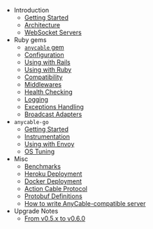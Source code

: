 * Introduction
  * [Getting Started](getting_started.md)
  * [Architecture](architecture.md)
  * [WebSocket Servers](websocket_servers.md)
* Ruby gems
  * [`anycable` gem](anycable_gem.md)
  * [Configuration](configuration.md)
  * [Using with Rails](using_with_rails.md)
  * [Using with Ruby](using_with_ruby.md)
  * [Compatibility](compatibility.md)
  * [Middlewares](middlewares.md)
  * [Health Checking](health_checking.md)
  * [Logging](logging.md)
  * [Exceptions Handling](exceptions.md)
  * [Broadcast Adapters](broadcast_adapters.md)
* `anycable-go`
  * [Getting Started](go_getting_started.md)
  * [Instrumentation](go_instrumentation.md)
  * [Using with Envoy](go_envoy.md)
  * [OS Tuning](go_os_tuning.md)
* Misc
  * [Benchmarks](benchmarks.md)
  * [Heroku Deployment](heroku.md)
  * [Docker Deployment](docker.md)
  * [Action Cable Protocol](action_cable_protocol.md)
  * [Protobuf Definitions](rpc_proto.md)
  * [How to write AnyCable-compatible server](how_to_anycable_server.md)
* Upgrade Notes
  * [From v0.5.x to v0.6.0](upgrade_to_0_6_0.md)
